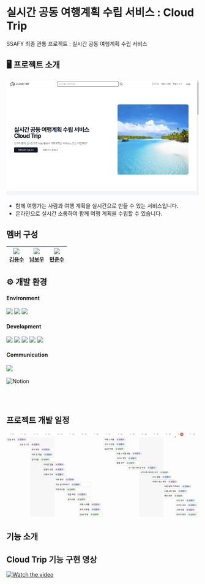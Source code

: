 # 실시간 공동 여행계획 수립 서비스 : Cloud Trip

SSAFY 최종 관통 프로젝트 : 실시간 공동 여행계획 수립 서비스

## 🖥 프로젝트 소개

![mainPage](/img/main.png)

- 함께 여행가는 사람과 여행 계획을 실시간으로 만들 수 있는 서비스입니다.
- 온라인으로 실시간 소통하여 함께 여행 계획을 수립할 수 있습니다.

<div name="title">

## 멤버 구성

| <a href="https://github.com/kys1651"><img src="https://github.com/kys1651.png" width="100px"><br/>김용수</a> | <a href="https://github.com/Nbowow"><img src="https://github.com/Nbowow.png" width="100px"><br/>남보우</a> | <a href="https://github.com/sunsuking"><img src="https://github.com/sunsuking.png" width="100px"><br/>민준수</a> |
| ------------------------------------------------------------------------------------------------------------ | ---------------------------------------------------------------------------------------------------------- | ---------------------------------------------------------------------------------------------------------------- |

</div>

## ⚙️ 개발 환경

#### Environment

<img src="https://img.shields.io/badge/Eclipse-2C2255?style=for-the-badge&logo=Eclipse%20IDE&logoColor=white">
<img src="https://img.shields.io/badge/git-F05032?style=for-the-badge&logo=git&logoColor=white">
<img src="https://img.shields.io/badge/Docker-2496ED?style=for-the-badge&logo=mysql&logoColor=white">

<br>

#### Development

<img src="https://img.shields.io/badge/Typescript-3178C6?style=for-the-badge&logo=mysql&logoColor=white"/>
<img src="https://img.shields.io/badge/vue.js-4FC08D?style=for-the-badge&logo=vue.js&logoColor=white">

<img src="https://img.shields.io/badge/Spring-6DB33F?style=for-the-badge&logo=Spring&logoColor=white">
<img src="https://img.shields.io/badge/MyBatis-000000?style=for-the-badge&logo=MyBatis&logoColor=white"> 
<img src="https://img.shields.io/badge/mysql-4479A1?style=for-the-badge&logo=mysql&logoColor=white">

<br>

#### Communication

<img src="https://img.shields.io/badge/github-181717?style=for-the-badge&logo=github&logoColor=white">

![Notion](https://img.shields.io/badge/Notion-%23000000.svg?style=for-the-badge&logo=notion&logoColor=white)

<br>
<br>

## 프로젝트 개발 일정

![gantt](/Img/gantt.png)

## 기능 소개

## Cloud Trip 기능 구현 영상

[![Watch the video](https://img.youtube.com/vi/q9L6J4riArY/0.jpg)](https://youtu.be/q9L6J4riArY?si=aPY3r2X01ZeZkYJl)

